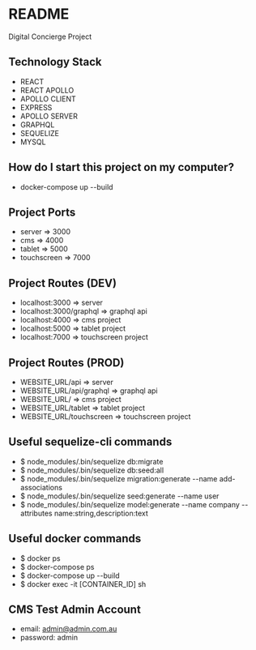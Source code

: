 # README #
Digital Concierge Project

## Technology Stack ##
* REACT
* REACT APOLLO
* APOLLO CLIENT 
* EXPRESS
* APOLLO SERVER
* GRAPHQL
* SEQUELIZE
* MYSQL

## How do I start this project on my computer? ##
* docker-compose up --build

## Project Ports ##
* server => 3000 
* cms => 4000
* tablet => 5000
* touchscreen => 7000

## Project Routes (DEV) ##
* localhost:3000 => server 
* localhost:3000/graphql => graphql api 
* localhost:4000 => cms project 
* localhost:5000 => tablet project  
* localhost:7000 => touchscreen project 

## Project Routes (PROD) ##
* WEBSITE_URL/api => server 
* WEBSITE_URL/api/graphql => graphql api 
* WEBSITE_URL/ => cms project 
* WEBSITE_URL/tablet => tablet project  
* WEBSITE_URL/touchscreen => touchscreen project 
  
## Useful sequelize-cli commands ##
* $ node_modules/.bin/sequelize db:migrate
* $ node_modules/.bin/sequelize db:seed:all
* $ node_modules/.bin/sequelize migration:generate --name add-associations
* $ node_modules/.bin/sequelize seed:generate --name user
* $ node_modules/.bin/sequelize model:generate --name company --attributes name:string,description:text

## Useful docker commands ##
* $ docker ps
* $ docker-compose ps
* $ docker-compose up --build
* $ docker exec -it [CONTAINER_ID] sh

## CMS Test Admin Account ##
* email: admin@admin.com.au
* password: admin